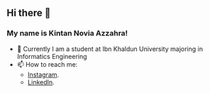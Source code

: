 ## Hi there 👋

<!--
**kintannovia/kintannovia** is a ✨ _special_ ✨ repository because its `README.md` (this file) appears on your GitHub profile.

Here are some ideas to get you started:
-->
### My name is Kintan Novia Azzahra!

- 🔭 Currently I am a student at Ibn Khaldun University majoring in Informatics Engineering
- 📫 How to reach me:
  * [Instagram](https://www.instagram.com/kintanvzr/).
  * [LinkedIn](https://www.linkedin.com/in/kintan-novia-azzahra-2851201a4/).
